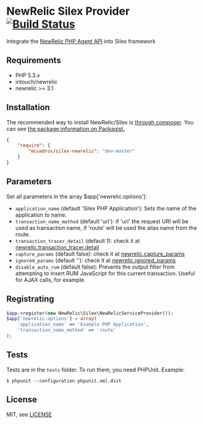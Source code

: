 NewRelic Silex Provider [![Build Status](https://travis-ci.org/mcuadros/silex-newrelic.png?branch=master)](https://travis-ci.org/mcuadros/silex-newrelic)
==============================

Integrate the [NewRelic PHP Agent API](https://newrelic.com/docs/php/the-php-api) into Silex framework

Requirements
------------

* PHP 5.3.x
* intouch/newrelic
* newrelic >= 3.1

Installation
------------

The recommended way to install NewRelic/Silex is [through composer](http://getcomposer.org).
You can see [the package information on Packagist.](https://packagist.org/packages/mcuadros/silex-newrelic)

```JSON
{
    "require": {
        "mcuadros/silex-newrelic": "dev-master"
    }
}
```

Parameters
------------

Set all parameters in the array $app['newrelic.options']:

* ```application_name``` (default 'Silex PHP Application'): Sets the name of the application to name.
* ```transaction_name_method``` (default 'uri'): if 'uri' the request URI will be used as transaction name, if 'route' will be used the alias name from the route.
* ```transaction_tracer_detail``` (default 1): check it at [newrelic.transaction_tracer.detail](http://docs.newrelic.com/docs/php/php-agent-phpini-settings)
* ```capture_params``` (default false): check it at [newrelic.capture_params](http://docs.newrelic.com/docs/php/php-agent-phpini-settings)
* ```ignored_params``` (default ''): check it at [newrelic.ignored_params](http://docs.newrelic.com/docs/php/php-agent-phpini-settings)
* ```disable_auto_rum``` (default false): Prevents the output filter from attempting to insert RUM JavaScript for this current transaction. Useful for AJAX calls, for example.


Registrating
------------

```PHP
$app->register(new NewRelic\Silex\NewRelicServiceProvider());
$app['newrelic.options'] = array(
    'application_name' => 'Example PHP Application',
    'transaction_name_method' => 'route'
);
```

Tests
-----

Tests are in the `tests` folder.
To run them, you need PHPUnit.
Example:

    $ phpunit --configuration phpunit.xml.dist


License
-------

MIT, see [LICENSE](LICENSE)